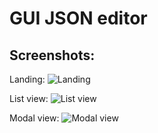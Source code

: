 # GUI JSON editor

## Screenshots:

Landing:
![Landing](http://i.imgur.com/pLbXgNw.png)

List view:
![List view](http://i.imgur.com/pwYH9X6.png)

Modal view:
![Modal view](http://i.imgur.com/in4grKw.png)
